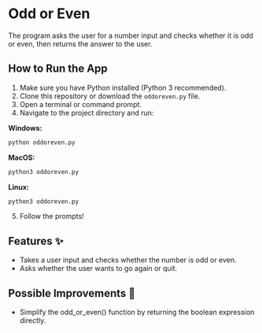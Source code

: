 # Odd or Even
The program asks the user for a number input and checks whether it is odd or even, then returns the answer to the user.

## How to Run the App
1. Make sure you have Python installed (Python 3 recommended).  
2. Clone this repository or download the `oddoreven.py` file.  
3. Open a terminal or command prompt.  
4. Navigate to the project directory and run:

  **Windows:**
   ```sh
   python oddoreven.py
   ```
  **MacOS:**
   ```sh
   python3 oddoreven.py
   ```
  **Linux:**
   ```sh
   python3 oddoreven.py
   ```
5. Follow the prompts!

## Features ✨
- Takes a user input and checks whether the number is odd or even.
- Asks whether the user wants to go again or quit.

## Possible Improvements 🔧
* Simplify the odd_or_even() function by returning the boolean expression directly.
